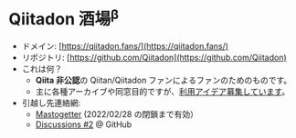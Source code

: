 # Qiitadon 酒場<sup>β</sup>

- ドメイン: [https://qiitadon.fans/](https://qiitadon.fans/)
- リポジトリ: [https://github.com/Qiitadon](https://github.com/Qiitadon)
- これは何？
  - **Qiita 非公認**の Qiitan/Qiitadon ファンによるファンのためのものです。
  - 主に各種アーカイブや同窓目的ですが、[利用アイデア募集しています](https://github.com/Qiitadon/qiitadon.github.com/discussions/1)。
- 引越し先連絡網:
  - [Mastogetter](https://qithub-bot.github.io/mastogetter/p.html?i=https://qiitadon.com&t=6evqu_43j7wrk,6evqw_3ew707q,6evr0_2vi6cnz,6evr2_2pknv4j,6evr6_7l3q53,6evr7_32k76vb,6evr9_188h44d,6evra_o1n75n,6evrb_1fbme25,6evrb_7oj1he,6evrd_3c5r0e,6evre_3bbn23q,6evrf_15ryxw8,6evrj_1rwcd1x,6evrp_2qik6yi,6evrv_26upte6,6evs0_6ftq02,6evs0_3py6oui,6evs6_10wafkk,6evsa_123h942,6evsk_4dosjfs,6evtd_1zj8ix6,6evto_3sz2t75,6evsk_4dosjfs,6ew9y_3ddyxjc,6ew5e_r0uo32,6evxv_32bon2w,6ew9s_42g9qzt,6ew8n_2kwpddu,6ez7z_3e31xf3,6ez86_39rd3r,6ezu6_pp69qg) (2022/02/28 の閉鎖まで有効）
  -  [Discussions #2](https://github.com/Qiitadon/qiitadon.github.com/discussions/2) @ GitHub
